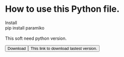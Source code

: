 # How to use this Python file.
Install<br>
pip install paramiko<br>
<br>
This soft need python version.<br>
<form link="https://www.python.org/ftp/python/3.11.3/python-3.11.3-amd64.exe">
<button>Download<button>
</form>
This link to download lastest version.
